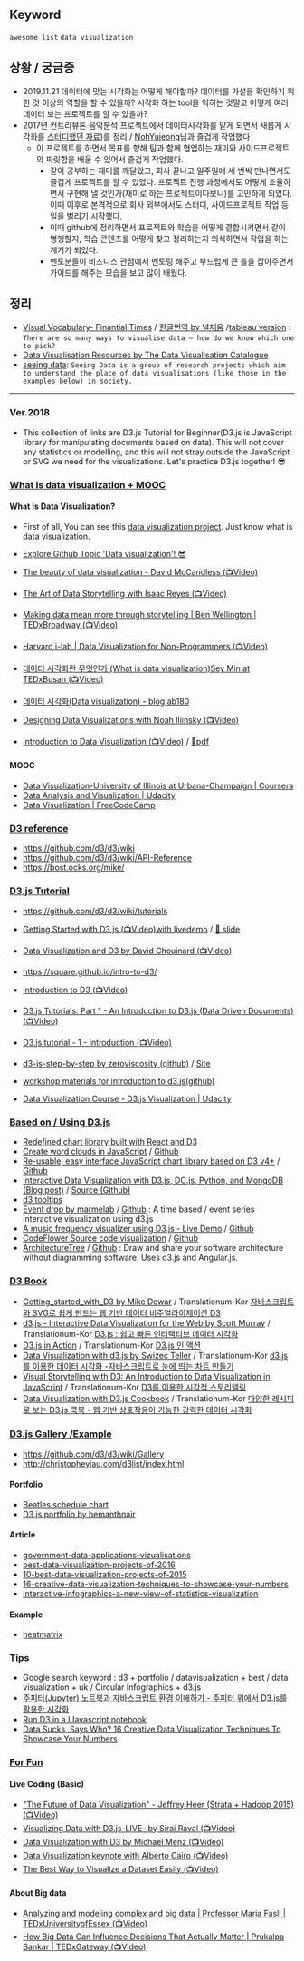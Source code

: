 ## Keyword
`awesome list` `data visualization`

## 상황 / 궁금증
- 2019.11.21 데이터에 맞는 시각화는 어떻게 해야할까? 데이터를 가설을 확인하기 위한 것 이상의 역할을 할 수 있을까? 시각화 하는 tool을 익히는 것말고 어떻게 여러 데이터 보는 프로젝트를 할 수 있을까? 
- 2017년 컨트리뷰톤 음악분석 프로젝트에서 데이터시각화를 맡게 되면서 새롭게 시각화를 [스터디했던 자료](https://github.com/LearnDataVisualization/d3study))를 정리 / [NohYujeong](https://github.com/NohYujeong)님과 즐겁게 작업했다
  - 이 프로젝트를 하면서 목표를 향해 팀과 함께 협업하는 재미와 사이드프로젝트의 짜릿함을 배울 수 있어서 즐겁게 작업했다. 
    - 같이 공부하는 재미를 깨달았고, 회사 끝나고 일주일에 세 번씩 만나면서도 즐겁게 프로젝트를 할 수 있었다. 프로젝트 진행 과정에서도 어떻게 조율하면서 구현해 낼 것인가(재미로 하는 프로젝트이다보니)를 고민하게 되었다. 이때 이후로 본격적으로 회사 외부에서도 스터디, 사이드프로젝트 작업 등 일을 벌리기 시작했다.
    - 이때 github에 정리하면서 프로젝트와 학습을 어떻게 결합시키면서 같이 병행할지, 학습 콘텐츠를 어떻게 찾고 정리하는지 의식하면서 작업을 하는 계기가 되었다.
    - 멘토분들이 비즈니스 관점에서 멘토링 해주고 부드럽게 큰 틀을 잡아주면서 가이드를 해주는 모습을 보고 많이 배웠다.

## 정리
- [Visual Vocabulary- Finantial Times](https://ft-interactive.github.io/visual-vocabulary/) / [한글번역 by 널채움](https://nullfull.kr/visual-vocabulary/) /[tableau version](https://public.tableau.com/en-us/gallery/visual-vocabulary)  : `There are so many ways to visualise data – how do we know which one to pick?`
- [Data Visualisation Resources by The Data Visualisation Catalogue](https://datavizcatalogue.com/resources.html)
- [seeing data](http://seeingdata.org/): `Seeing Data is a group of research projects which aim to understand the place of data visualisations (like those in the examples below) in society.`

------
### Ver.2018
- This collection of links are D3.js Tutorial for Beginner(D3.js is JavaScript library for manipulating documents based on data). This will not cover any statistics or modelling, and this will not stray outside the JavaScript or SVG we need for the visualizations. Let's practice D3.js together! :sunglasses:

### [What is data visualization + MOOC](doc/whatIsDataVisualization.md)
#### What Is Data Visualization?
- First of all, You can see this [data visualization project](http://datavizproject.com/). Just know what is data visualization. 
- [Explore Github Topic 'Data visualization'! :sunglasses: ](https://github.com/search?utf8=✓&q=data+visualization&type=)
- [The beauty of data visualization - David McCandless (:tv:Video)](https://ed.ted.com/lessons/david-mccandless-the-beauty-of-data-visualization#watch)
- [The Art of Data Storytelling with Isaac Reyes (:tv:Video)](https://youtu.be/zInG1BUQZek)
- [Making data mean more through storytelling | Ben Wellington | TEDxBroadway (:tv:Video)](https://youtu.be/6xsvGYIxJok)
- [Harvard i-lab | Data Visualization for Non-Programmers (:tv:Video)](https://youtu.be/-xS7QJhVbcM)

- [데이터 시각화란 무엇인가 (What is data visualization)Sey Min at TEDxBusan (:tv:Video)](https://m.youtube.com/watch?v=gZmjidt0lRI)
- [데이터 시각화(Data visualization) - blog.ab180](http://blog.ab180.co/data-science-with-r-2-data-visualization/)

- [Designing Data Visualizations with Noah Iliinsky (:tv:Video)](https://youtu.be/R-oiKt7bUU8)
- [Introduction to Data Visualization (:tv:Video)](https://youtu.be/XIgjTuDGXYY) / [:closed_book:pdf](http://dtdata.io/prm/intro_dataviz.pdf)

#### MOOC
- [Data Visualization-University of Illinois at Urbana-Champaign | Coursera](https://www.coursera.org/learn/datavisualization)
- [Data Analysis and Visualization | Udacity](https://www.udacity.com/course/data-analysis-and-visualization--ud404)
- [Data Visualization | FreeCodeCamp](https://www.freecodecamp.org/map#collapseData-Visualization-Certification)

### [D3 reference](doc/d3Reference.md)
- https://github.com/d3/d3/wiki
- https://github.com/d3/d3/wiki/API-Reference
- https://bost.ocks.org/mike/

### [D3.js Tutorial](doc/d3Tutorial.md)
- https://github.com/d3/d3/wiki/tutorials 
- [Getting Started with D3.js (:tv:Video)with livedemo](https://www.youtube.com/watch?v=EYmJEsReewo) / [:closed_book: slide](http://slides.com/elisabethengel/d3js#)
- [Data Visualization and D3 by David Chouinard (:tv:Video)](https://youtu.be/MCQ9VAjyhok)
- https://square.github.io/intro-to-d3/
- [Introduction to D3 (:tv:Video)](https://youtu.be/8jvoTV54nXw) 
- [D3.js Tutorials: Part 1 - An Introduction to D3.js (Data Driven Documents) (:tv:Video)](https://youtu.be/K3FMuLT_3Ik)
- [D3.js tutorial - 1 - Introduction (:tv:Video)](https://youtu.be/n5NcCoa9dDU)
- [d3-js-step-by-step by zeroviscosity (github)](https://github.com/zeroviscosity/d3-js-step-by-step) / [Site](http://zeroviscosity.com/category/d3-js-step-by-step)
- [workshop materials for introduction to d3.js(github)](https://github.com/enjalot/intro-d3https://github.com/enjalot/intro-d3)

- [Data Visualization Course - D3.js Visualization | Udacity](https://www.udacity.com/.../data-visualization-and-d3js--ud507)

### [Based on / Using D3.js](doc/basedOnUsingd3.md)
- [Redefined chart library built with React and D3](http://recharts.org)
- [Create word clouds in JavaScript](https://www.jasondavies.com/wordcloud/) / [Github](https://github.com/jasondavies/d3-cloud)
- [Re-usable, easy interface JavaScript chart library based on D3 v4+](https://naver.github.io/billboard.js/) / [Github](https://github.com/naver/billboard.js)
-  [Interactive Data Visualization with D3.js, DC.js, Python, and MongoDB (Blog post)](http://adilmoujahid.com/posts/2015/01/interactive-data-visualization-d3-dc-python-mongodb/) / [Source (Github)](https://github.com/adilmoujahid/DonorsChoose_Visualization)
- [d3 tooltips](http://labratrevenge.com/d3-tip)
- [Event drop by marmelab](https://marmelab.com/EventDrops/) / [Github](https://github.com/marmelab/EventDrops) : A time based / event series interactive visualization using d3.js
- [A music frequency visualizer using D3.js - Live Demo](http://bignerdranch.github.io/music-frequency-d3/) / [Github](https://github.com/bignerdranch/music-frequency-d3)
- [CodeFlower Source code visualization](http://www.redotheweb.com/CodeFlower/) / [Github](https://github.com/fzaninotto/CodeFlower)
-  [ArchitectureTree](http://marmelab.com/ArchitectureTree/) / [Github](https://github.com/marmelab/ArchitectureTree) : Draw and share your software architecture without diagramming software. Uses d3.js and Angular.js.

### [D3 Book](doc/d3Book.md)
- [Getting_started_with_D3 by Mike Dewar](http://shop.oreilly.com/product/0636920026938.do) / Translationum-Kor [자바스크립트와 SVG로 쉽게 만드는 웹 기반 데이터 비주얼라이제이션 D3](http://www.hanbit.co.kr/store/books/look.php?p_code=E8036032345)
- [d3.js - Interactive Data Visualization for the Web by Scott Murray](http://shop.oreilly.com/product/0636920026938.do) / Translationum-Kor [D3.js : 쉽고 빠른 인터랙티브 데이터 시각화](http://www.insightbook.co.kr/book/programming-insight/interactive-data-visualization-for-the-web)
- [D3.js in Action](https://www.manning.com/books/d3-js-in-action) / Translationum-Kor [D3.js 인 액션](http://www.hanbit.co.kr/store/books/look.php?p_code=B3521352024)
- [Data Visualization with d3.js by Swizec Teller](https://www.packtpub.com/web-development/data-visualization-d3js) / Translationum-Kor [d3.js를 이용한 데이터 시각화 -자바스크립트로 눈에 띄는 차트 만들기](http://acornpub.co.kr/book/d3js-data-visualization)
- [Visual Storytelling with D3: An Introduction to Data Visualization in JavaScript](http://www.informit.com/store/visual-storytelling-with-d3-an-introduction-to-data-9780321933171) / Translationum-Kor [D3를 이용한 시각적 스토리텔링](http://www.insightbook.co.kr/book/programming-insight/d3를-이용한-시각적-스토리텔링)
- [Data Visualization with D3.js Cookbook](https://www.packtpub.com/web-development/data-visualization-d3js-cookbook) / Translationum-Kor [다양한 레시피로 보는 D3.js 쿡북 - 웹 기반 상호작용이 가능한 강력한 데이터 시각화](http://acornpub.co.kr/book/d3js-cookbook)

### [D3.js Gallery /Example](doc/galleryExample.md)
- https://github.com/d3/d3/wiki/Gallery
- http://christopheviau.com/d3list/index.html

#### Portfolio
- [Beatles schedule chart](https://www.pinterest.co.kr/pin/110760472055788465/?lp=true)
- [D3.js portfolio by hemanthnair](https://www.upwork.com/fl/hemanthnair)

#### Article
- [government-data-applications-vizualisations](https://www.theguardian.com/news/datablog/gallery/2010/jan/20/government-data-applications-vizualisations)
- [best-data-visualization-projects-of-2016](https://flowingdata.com/2016/12/29/best-data-visualization-projects-of-2016/)
- [10-best-data-visualization-projects-of-2015](http://flowingdata.com/2015/12/22/10-best-data-visualization-projects-of-2015/)
- [16-creative-data-visualization-techniques-to-showcase-your-numbers](https://www.slideteam.net/blog/data-sucks-says-who-16-creative-data-visualization-techniques-to-showcase-your-numbers/)
- [interactive-infographics-a-new-view-of-statistics-visualization](http://blog.dataart.com/interactive-infographics-a-new-view-of-statistics-visualization/)

#### Example
- [heatmatrix](https://goo.gl/images/Gch28B)

### Tips
- Google search keyword : d3 + portfolio / datavisualization + best / data visualization + uk / Circular Infographics + d3.js 
- [주피터(Jupyter) 노트북과 자바스크립트 환경 이해하기 - 주피터 위에서 D3.js를 활용한 시각화](http://blog.nacyot.com/articles/2015-05-21-d3js-in-jupyter/)
- [Run D3 in a IJavascript notebook](https://kyso.io/fil/map)
- [Data Sucks, Says Who? 16 Creative Data Visualization Techniques To Showcase Your Numbers](https://www.slideteam.net/blog/data-sucks-says-who-16-creative-data-visualization-techniques-to-showcase-your-numbers/)

### [For Fun](doc/forFun.md)
#### Live Coding (Basic)
- ["The Future of Data Visualization" - Jeffrey Heer (Strata + Hadoop 2015) (:tv:Video)](https://youtu.be/vc1bq0qIKoA)
- [Visualizing Data with D3.js-LIVE- by Siraj Raval (:tv:Video)](https://youtu.be/sEpRzyPRH0s)
- [Data Visualization with D3 by Michael Menz (:tv:Video)](https://youtu.be/219xXJRh4Lw)
- [Data Visualization keynote with Alberto Cairo (:tv:Video)](https://youtu.be/Ls9PFP_M87g)
- [The Best Way to Visualize a Dataset Easily (:tv:Video)](https://youtu.be/yQsOFWqpjkE)

#### About Big data
- [Analyzing and modeling complex and big data | Professor Maria Fasli | TEDxUniversityofEssex (:tv:Video)](https://youtu.be/8DqQCZMawNg)
- [How Big Data Can Influence Decisions That Actually Matter | Prukalpa Sankar | TEDxGateway (:tv:Video)](https://youtu.be/C6WKt6fJiso)


